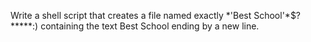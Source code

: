  Write a shell script that creates a file named exactly \*\'Best School\'\*$\?\*\*\*\*\*:) containing the text Best School ending by a new line.
